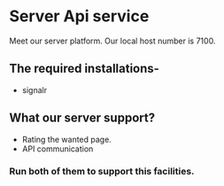 # Server Api service
Meet our server platform.
Our local host number is 7100.
## The required installations- 
* signalr
## What our server support?
* Rating the wanted page.
* API communication
### Run both of them to support this facilities.
